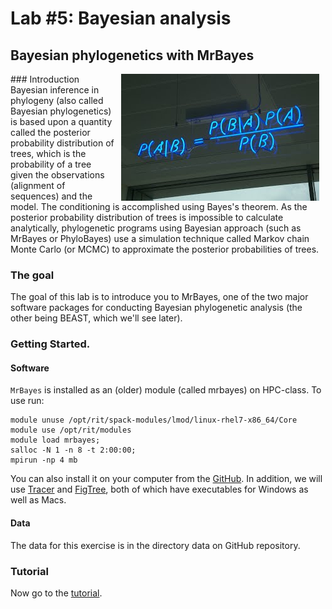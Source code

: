 # Lab #5: Bayesian analysis
## Bayesian phylogenetics with MrBayes
<img src="./bayes_neon.jpg" align="right" hspace="10">
### Introduction
Bayesian inference in phylogeny (also called Bayesian phylogenetics) is based upon a quantity called the posterior probability distribution of trees, which is the probability of a tree given the observations (alignment of sequences) and the model. The conditioning is accomplished using Bayes's theorem. As the posterior probability distribution of trees is impossible to calculate analytically, phylogenetic programs using Bayesian approach (such as MrBayes or PhyloBayes) use a simulation technique called Markov chain Monte Carlo (or MCMC) to approximate the posterior probabilities of trees.

### The goal

The goal of this lab is to introduce you to MrBayes, one of the two major software packages for conducting Bayesian phylogenetic analysis (the other being BEAST, which we'll see later). 

### Getting Started.
#### Software

`MrBayes` is installed as an (older)  module (called mrbayes) on HPC-class. To use run:
```
module unuse /opt/rit/spack-modules/lmod/linux-rhel7-x86_64/Core
module use /opt/rit/modules
module load mrbayes;  
salloc -N 1 -n 8 -t 2:00:00;  
mpirun -np 4 mb
```

You can also install it on your computer from the [GitHub](https://github.com/NBISweden/MrBayes). 
In addition, we will use [Tracer](https://github.com/beast-dev/tracer/releases/tag/v1.7.1) and 
[FigTree](https://github.com/rambaut/figtree/releases), both of which have executables for Windows as well as Macs.

#### Data
The data for this exercise is in the directory data on GitHub repository.


### Tutorial
Now go to the [tutorial](./MrBayes.md).

